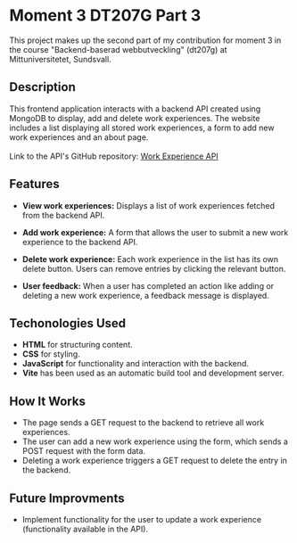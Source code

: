 # Moment 3 DT207G Part 3

This project makes up the second part of my contribution for moment 3 in the course "Backend-baserad webbutveckling" (dt207g) at Mittuniversitetet, Sundsvall. 

## Description
This frontend application interacts with a backend API created using MongoDB to display, add and delete work experiences. The website includes a list displaying all stored work experiences, a form to add new work experiences and an about page.
<br><br>
Link to the API's GitHub repository: [Work Experience API](https://github.com/gustafsson96/moment3dt207g.git)

## Features
* **View work experiences:** Displays a list of work experiences fetched from the backend API.

* **Add work experience:** A form that allows the user to submit a new work experience to the backend API.

* **Delete work experience:** Each work experience in the list has its own delete button. Users can remove entries by clicking the relevant button. 

* **User feedback:** When a user has completed an action like adding or deleting a new work experience, a feedback message is displayed. 

## Techonologies Used
* **HTML** for structuring content. 
* **CSS** for styling. 
* **JavaScript** for functionality and interaction with the backend.
* **Vite** has been used as an automatic build tool and development server. 

## How It Works
* The page sends a GET request to the backend to retrieve all work experiences. 
* The user can add a new work experience using the form, which sends a POST request with the form data. 
* Deleting a work experience triggers a GET request to delete the entry in the backend. 

## Future Improvments 
* Implement functionality for the user to update a work experience (functionality available in the API). 